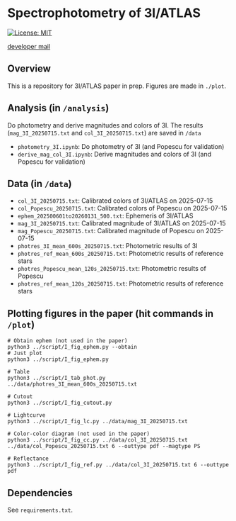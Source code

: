 # Spectrophotometry of 3I/ATLAS
[![License: MIT](https://img.shields.io/badge/License-MIT-yellow.svg)](https://opensource.org/licenses/MIT)

[developer mail](mailto:jbeniyama@oca.eu)

## Overview
This is a repository for 3I/ATLAS paper in prep.
Figures are made in `./plot`.

## Analysis (in `/analysis`)
Do photometry and derive magnitudes and colors of 3I. The results (`mag_3I_20250715.txt` and `col_3I_20250715.txt`) are saved in `/data`
* `photometry_3I.ipynb`: Do photometry of 3I (and Popescu for validation)
* `derive_mag_col_3I.ipynb`: Derive magnitudes and colors of 3I (and Popescu for validation)

## Data (in `/data`)
* `col_3I_20250715.txt`: Calibrated colors of 3I/ATLAS on 2025-07-15
* `col_Popescu_20250715.txt`: Calibrated colors of Popescu on 2025-07-15
* `ephem_202500601to20260131_500.txt`: Ephemeris of 3I/ATLAS
* `mag_3I_20250715.txt`: Calibrated magnitude of 3I/ATLAS on 2025-07-15
* `mag_Popescu_20250715.txt`: Calibrated magnitude of Popescu on 2025-07-15
* `photres_3I_mean_600s_20250715.txt`: Photometric results of 3I
* `photres_ref_mean_600s_20250715.txt`: Photometric results of reference stars
* `photres_Popescu_mean_120s_20250715.txt`: Photometric results of Popescu
* `photres_ref_mean_120s_20250715.txt`: Photometric results of reference stars

## Plotting figures in the paper (hit commands in `/plot`)
```
# Obtain ephem (not used in the paper)
python3 ../script/I_fig_ephem.py --obtain
# Just plot
python3 ../script/I_fig_ephem.py
```

```
# Table 
python3 ../script/I_tab_phot.py ../data/photres_3I_mean_600s_20250715.txt
```

```
# Cutout
python3 ../script/I_fig_cutout.py
```

```
# Lightcurve
python3 ../script/I_fig_lc.py ../data/mag_3I_20250715.txt
```

```
# Color-color diagram (not used in the paper)
python3 ../script/I_fig_cc.py ../data/col_3I_20250715.txt ../data/col_Popescu_20250715.txt 6 --outtype pdf --magtype PS
```

```
# Reflectance
python3 ../script/I_fig_ref.py ../data/col_3I_20250715.txt 6 --outtype pdf
```

## Dependencies
See `requirements.txt`.
